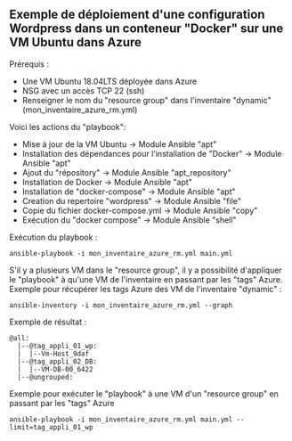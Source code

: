 ## Exemple de déploiement d'une configuration Wordpress dans un conteneur "Docker" sur une VM Ubuntu dans Azure
Prérequis :<br/>
- Une VM Ubuntu 18.04LTS déployée dans Azure
- NSG avec un accès TCP 22 (ssh)
- Renseigner le nom du "resource group" dans l'inventaire "dynamic" (mon_inventaire_azure_rm.yml)

Voici les actions du "playbook":<br/>
- Mise à jour de la VM Ubuntu -> Module Ansible "apt"
- Installation des dépendances pour l'installation de "Docker" -> Module Ansible "apt"
- Ajout du "répository" -> Module Ansible "apt_repository"
- Installation de Docker -> Module Ansible "apt"
- Installation de "docker-compose" -> Module Ansible "apt"
- Creation du repertoire "wordpress" -> Module Ansible "file"
- Copie du fichier docker-compose.yml -> Module Ansible "copy"
- Exécution du "docker compose" -> Module Ansible "shell"

Exécution du playbook :<br/>
```
ansible-playbook -i mon_inventaire_azure_rm.yml main.yml
```
S'il y a plusieurs VM dans le "resource group", il y a possibilité d'appliquer le "playbook" à qu'une VM de l'inventaire en passant par les "tags" Azure.<br/>
Exemple pour récupérer les tags Azure des VM de l'inventaire "dynamic" :
```
ansible-inventory -i mon_inventaire_azure_rm.yml --graph
```
Exemple de résultat :<br/>
```
@all:
  |--@tag_appli_01_wp:
  |  |--Vm-Host_9daf
  |--@tag_appli_02_DB:
  |  |--VM-DB-00_6422
  |--@ungrouped:
```
Exemple pour exécuter le "playbook" à une VM d'un "resource group" en passant par les "tags" Azure
```
ansible-playbook -i mon_inventaire_azure_rm.yml main.yml --limit=tag_appli_01_wp
```